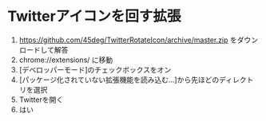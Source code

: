 # Twitterアイコンを回す拡張

1. https://github.com/45deg/TwitterRotateIcon/archive/master.zip をダウンロードして解答
1. chrome://extensions/ に移動
1. [デベロッパーモード]のチェックボックスをオン
1. [パッケージ化されていない拡張機能を読み込む...]から先ほどのディレクトリを選択
1. Twitterを開く
1. はい
